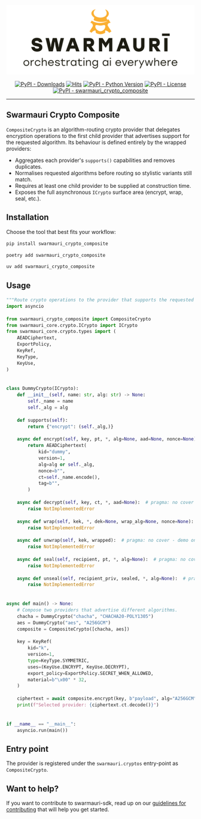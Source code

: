 ![Swarmauri Logo](https://github.com/swarmauri/swarmauri-sdk/blob/3d4d1cfa949399d7019ae9d8f296afba773dfb7f/assets/swarmauri.brand.theme.svg)

<p align="center">
    <a href="https://pypi.org/project/swarmauri_crypto_composite/">
        <img src="https://img.shields.io/pypi/dm/swarmauri_crypto_composite" alt="PyPI - Downloads"/></a>
    <a href="https://hits.sh/github.com/swarmauri/swarmauri-sdk/tree/master/pkgs/standards/swarmauri_crypto_composite/">
        <img alt="Hits" src="https://hits.sh/github.com/swarmauri/swarmauri-sdk/tree/master/pkgs/standards/swarmauri_crypto_composite.svg"/></a>
    <a href="https://pypi.org/project/swarmauri_crypto_composite/">
        <img src="https://img.shields.io/pypi/pyversions/swarmauri_crypto_composite" alt="PyPI - Python Version"/></a>
    <a href="https://pypi.org/project/swarmauri_crypto_composite/">
        <img src="https://img.shields.io/pypi/l/swarmauri_crypto_composite" alt="PyPI - License"/></a>
    <a href="https://pypi.org/project/swarmauri_crypto_composite/">
        <img src="https://img.shields.io/pypi/v/swarmauri_crypto_composite?label=swarmauri_crypto_composite&color=green" alt="PyPI - swarmauri_crypto_composite"/></a>
</p>

---

## Swarmauri Crypto Composite

`CompositeCrypto` is an algorithm-routing crypto provider that delegates encryption
operations to the first child provider that advertises support for the requested
algorithm. Its behaviour is defined entirely by the wrapped providers:

- Aggregates each provider's `supports()` capabilities and removes duplicates.
- Normalises requested algorithms before routing so stylistic variants still match.
- Requires at least one child provider to be supplied at construction time.
- Exposes the full asynchronous `ICrypto` surface area (encrypt, wrap, seal, etc.).

## Installation

Choose the tool that best fits your workflow:

```bash
pip install swarmauri_crypto_composite
```

```bash
poetry add swarmauri_crypto_composite
```

```bash
uv add swarmauri_crypto_composite
```

## Usage

```python
"""Route crypto operations to the provider that supports the requested algorithm."""
import asyncio

from swarmauri_crypto_composite import CompositeCrypto
from swarmauri_core.crypto.ICrypto import ICrypto
from swarmauri_core.crypto.types import (
    AEADCiphertext,
    ExportPolicy,
    KeyRef,
    KeyType,
    KeyUse,
)


class DummyCrypto(ICrypto):
    def __init__(self, name: str, alg: str) -> None:
        self._name = name
        self._alg = alg

    def supports(self):
        return {"encrypt": (self._alg,)}

    async def encrypt(self, key, pt, *, alg=None, aad=None, nonce=None):
        return AEADCiphertext(
            kid="dummy",
            version=1,
            alg=alg or self._alg,
            nonce=b"",
            ct=self._name.encode(),
            tag=b"",
        )

    async def decrypt(self, key, ct, *, aad=None):  # pragma: no cover - demo only
        raise NotImplementedError

    async def wrap(self, kek, *, dek=None, wrap_alg=None, nonce=None):  # pragma: no cover - demo only
        raise NotImplementedError

    async def unwrap(self, kek, wrapped):  # pragma: no cover - demo only
        raise NotImplementedError

    async def seal(self, recipient, pt, *, alg=None):  # pragma: no cover - demo only
        raise NotImplementedError

    async def unseal(self, recipient_priv, sealed, *, alg=None):  # pragma: no cover - demo only
        raise NotImplementedError


async def main() -> None:
    # Compose two providers that advertise different algorithms.
    chacha = DummyCrypto("chacha", "CHACHA20-POLY1305")
    aes = DummyCrypto("aes", "A256GCM")
    composite = CompositeCrypto([chacha, aes])

    key = KeyRef(
        kid="k",
        version=1,
        type=KeyType.SYMMETRIC,
        uses=(KeyUse.ENCRYPT, KeyUse.DECRYPT),
        export_policy=ExportPolicy.SECRET_WHEN_ALLOWED,
        material=b"\x00" * 32,
    )

    ciphertext = await composite.encrypt(key, b"payload", alg="A256GCM")
    print(f"Selected provider: {ciphertext.ct.decode()}")


if __name__ == "__main__":
    asyncio.run(main())
```

## Entry point

The provider is registered under the `swarmauri.cryptos` entry-point as `CompositeCrypto`.

## Want to help?

If you want to contribute to swarmauri-sdk, read up on our
[guidelines for contributing](https://github.com/swarmauri/swarmauri-sdk/blob/master/CONTRIBUTING.md)
that will help you get started.